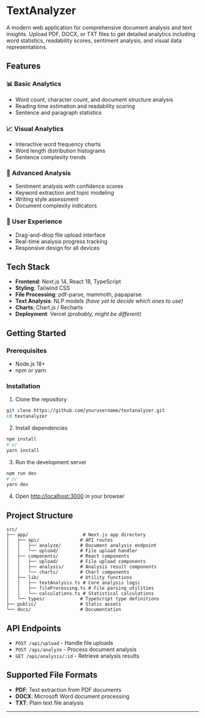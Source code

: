 # TextAnalyzer

A modern web application for comprehensive document analysis and text insights. Upload PDF, DOCX, or TXT files to get detailed analytics including word statistics, readability scores, sentiment analysis, and visual data representations.

## Features

### 📊 Basic Analytics
- Word count, character count, and document structure analysis
- Reading time estimation and readability scoring
- Sentence and paragraph statistics

### 📈 Visual Analytics
- Interactive word frequency charts
- Word length distribution histograms
- Sentence complexity trends

### 🧠 Advanced Analysis
- Sentiment analysis with confidence scores
- Keyword extraction and topic modeling
- Writing style assessment
- Document complexity indicators

### 🎨 User Experience
- Drag-and-drop file upload interface
- Real-time analysis progress tracking
- Responsive design for all devices

## Tech Stack

- **Frontend**: Next.js 14, React 18, TypeScript
- **Styling**: Tailwind CSS
- **File Processing**: pdf-parse, mammoth, papaparse
- **Text Analysis**: NLP models *(have yet to decide which ones to use)*
- **Charts**: Chart.js / Recharts
- **Deployment**: Vercel *(probably, might be different)*

## Getting Started

### Prerequisites
- Node.js 18+ 
- npm or yarn

### Installation

1. Clone the repository
```bash
git clone https://github.com/yourusername/textanalyzer.git
cd textanalyzer
```

2. Install dependencies
```bash
npm install
# or
yarn install
```

3. Run the development server
```bash
npm run dev
# or
yarn dev
```

4. Open [http://localhost:3000](http://localhost:3000) in your browser

## Project Structure

```
src/
├── app/                    # Next.js app directory
│   ├── api/               # API routes
│   │   ├── analyze/       # Document analysis endpoint
│   │   └── upload/        # File upload handler
│   ├── components/        # React components
│   │   ├── upload/        # File upload components
│   │   ├── analysis/      # Analysis result components
│   │   └── charts/        # Chart components
│   ├── lib/               # Utility functions
│   │   ├── textAnalysis.ts # Core analysis logic
│   │   ├── fileProcessing.ts # File parsing utilities
│   │   └── calculations.ts # Statistical calculations
│   └── types/             # TypeScript type definitions
├── public/                # Static assets
└── docs/                  # Documentation
```

## API Endpoints

- `POST /api/upload` - Handle file uploads
- `POST /api/analyze` - Process document analysis
- `GET /api/analysis/:id` - Retrieve analysis results

## Supported File Formats

- **PDF**: Text extraction from PDF documents
- **DOCX**: Microsoft Word document processing
- **TXT**: Plain text file analysis

---
